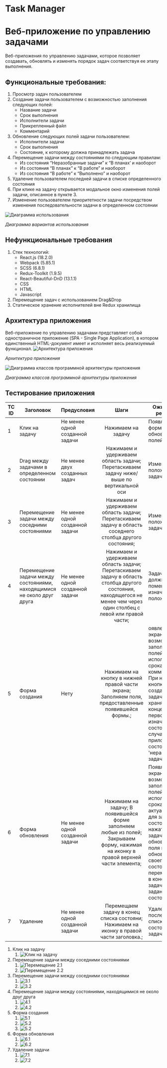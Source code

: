 # Task Manager
# Веб-приложение по управлению задачами

Веб-приложения по управлению задачами, которое позволяет создавать, обновлять и изменять порядок задач соответствуя ее этапу выполнения.

## Функциональные требования:
1. Просмотр задач пользователем
2. Создание задачи пользователем с возможностью заполнения следующих полей:
   * Название задачи
   * Срок выполнения
   * Исполнители задачи
   * Прикрепленный файл
   * Комментарий
3. Обновление следующих полей задачи пользователем:
   * Исполнители задачи
   * Срок выполнения
   * Состояние, к которому должна принадлежать задача
4. Перемещение задачи между состояниями по следующим правилам:
   * Из состояния “Неразобранные задачи” к “В планах‘ и наоборот
   * Из состояния “В планах” к “В работе” и наоборот
   * Из состояния “В работе” к “Выполнено” и наоборот
5. Удаление пользователем последней задачи в списке определенного состояния
6. При клике на задачу открывается модальное окно изменения полей задачи, описанное в пункте 3.
7. Изменение пользователем приоритетности задачи посредством изменения последовательности задачи в определенном состоянии

![Диаграмма использования](readmeMedia/usageDi.png)

*Диаграмма вариантов использования*

## Нефункциональные требования
1. Стек технологий:
   * React.js (18.2.0)
   * Webpack (5.85.1)
   * SСSS (6.8.1)
   * Redux-Toolkit (1.9.5)
   * React-Beautiful-DnD (13.1.1)
   * CSS
   * HTML
   * Javascript
2. Перемещение задач с использованием Drag&Drop
3. Статическое хранение исполнителей вне Redux хранилища

## Архитектура приложения
Веб-приложение по управлению задачами представляет собой одностраничное приложение (SPA - Single Page Application), в котором единственный HTML-документ имеет и исполняет весь реализуемый функционал.
![Архитектура приложения](readmeMedia/appArch.png)

*Архитектура приложения*

![Диаграмма классов программной архитектуры приложения](readmeMedia/classDi.png)

*Диаграмма классов программной архитектуры приложения*

## Тестирование приложения
| TC ID | Заголовок                                                              | Предусловия                     |                                                                                  Шаги                                                                                  | Ожидаемый результат                                                                                                                                                                                                                                                  | Результат выполнения |
|-------|------------------------------------------------------------------------|---------------------------------|:----------------------------------------------------------------------------------------------------------------------------------------------------------------------:|----------------------------------------------------------------------------------------------------------------------------------------------------------------------------------------------------------------------------------------------------------------------|---------------------:|
| 1     | Клик на задачу                                                         | Не менее одной созданной задачи |                                                                           Нажимаем на задачу                                                                           | Появляющаяся форма обновления полей задачи                                                                                                                                                                                                                           |               Passed |
| 2     | Drag между задачами в определенном состоянии                           | Не менее двух созданных задач   |                                        Нажимаем и удерживаем область задачи; Перетаскиваем задачу ниже/выше по вертикальной оси                                        | Изменение положения задачи                                                                                                                                                                                                                                           |               Passed |
| 3     | Перемещение задачи между соседними состояниями                         | Не менее одной созданной задачи |                               Нажимаем и удерживаем область задачи; Перетаскиваем задачу в область соседнего столбца другого состояния;                                | Изменение положения задачи                                                                                                                                                                                                                                           |               Passed |
| 4     | Перемещение задачи между состояниями, находящимися не около друг друга | Не менее одной созданной задачи | Нажимаем и удерживаем область задачи; Перетаскиваем задачу в область столбца другого состояния, находящегося не менее чем через один столбец с левой или правой части; | Задача не должна поменять свое изначальное положение                                                                                                                                                                                                                 |               Passed |
| 5     | Форма создания                                                         | Нету                            |                              Нажимаем на кнопку в нижней правой части экрана;        Заполняем поля, предоставленные появившейся формы.;                               | оявление на экране формы с возможностью заполнения полей названия, исполнителей, срока, файла и комментария. При нажатии кнопки создается задача, хранящаяся в конце списка первого, изначального состояния (в случае приложения - состояние 'неразобранные задачи') |               Passed |
| 6     | Форма обновления                                                       | Не менее одной созданной задачи |                 Нажимаем на задачу; В появившейся форме заполняем любые из полей; Закрываем форму, нажимая на иконку в правой верхней части элемента;                  | Появление на экране формы с возможностью заполнения полей исполнителей, срока и актуального для задачи состояния. При нажатии кнопки задача обновляет свои поля и в случае обновления своего состояния перемещается в конец списка задач заданного состояния         |               Passed |
| 7     | Удаление                                                               | Не менее одной созданной задачи |                                       Перемещаем задачу в конец списка состояни;   Нажимаем на иконку в правой части заголовка.;                                       | Удаление последней по списку состояния задачи                                                                                                                                                                                                                        |               Passed |

1. Клик на задачу
   1. ![Клик на задачу](readmeMedia/visuals/1.png)
2. Перемещение задачи между соседними состояниями
   1. ![Перемещение 2.1](readmeMedia/visuals/2.png)
   2. ![Перемещение 2.2](readmeMedia/visuals/22.png)
3. Перемещение задачи между соседними состояниями
   1. ![3.1](readmeMedia/visuals/31.png)
   2. ![3.2](readmeMedia/visuals/32.png)
4. Перемещение задачи между состояниями, находящимися не около друг друга
   1. ![4.1](readmeMedia/visuals/41.png)
   2. ![4.2](readmeMedia/visuals/42.png)
5. Форма создания
   1. ![5.1](readmeMedia/visuals/51.png)
   2. ![5.2](readmeMedia/visuals/52.png)
   3. ![5.2](readmeMedia/visuals/53.png)
6. Форма обновления
   1. ![6.1](readmeMedia/visuals/61.png)
   2. ![6.2](readmeMedia/visuals/62.png)
7. Удаление задачи
   1. ![7.1](readmeMedia/visuals/71.png)
   2. ![7.2](readmeMedia/visuals/72.png)


